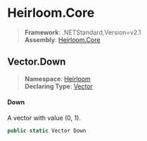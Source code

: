 # Heirloom.Core

> **Framework**: .NETStandard,Version=v2.1  
> **Assembly**: [Heirloom.Core][0]  

## Vector.Down

> **Namespace**: [Heirloom][0]  
> **Declaring Type**: [Vector][1]  

#### Down

A vector with value (0, 1).

```cs
public static Vector Down
```

[0]: ../../../Heirloom.Core.md
[1]: ../Vector.md
